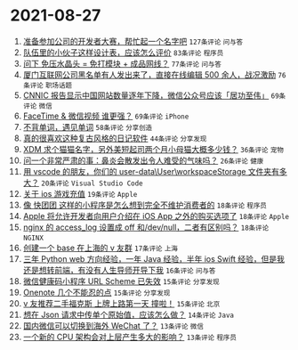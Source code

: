 # 2021-08-27

1. [准备参加公司的开发者大赛，帮忙起一个名字吧](https://www.v2ex.com/t/798281) `127条评论` `问与答`
1. [队伍里的小伙子这样设计表，应该怎么评价](https://www.v2ex.com/t/798305) `83条评论` `程序员`
1. [问下 免压水晶头 = 免打模块 + 成品网线？](https://www.v2ex.com/t/798266) `77条评论` `问与答`
1. [厦门互联网公司黑名单有人发出来了，直接在线编辑 500 余人，战况激励](https://www.v2ex.com/t/798356) `76条评论` `职场话题`
1. [CNNIC 报告显示中国网站数量逐年下降，微信公众号应该「居功至伟」](https://www.v2ex.com/t/798288) `69条评论` `微信`
1. [FaceTime & 微信视频 谁更强？](https://www.v2ex.com/t/798310) `69条评论` `iPhone`
1. [不背单词，遇见单词](https://www.v2ex.com/t/798373) `58条评论` `分享创造`
1. [真的很喜欢这种复古风格的日记软件](https://www.v2ex.com/t/798289) `44条评论` `分享发现`
1. [XDM 求个猫猫名字，另外美短起司两个月小母猫大概多少钱？](https://www.v2ex.com/t/798294) `36条评论` `宠物`
1. [问一个非常严肃的事：鼻炎会散发出令人难受的气味吗？](https://www.v2ex.com/t/798301) `26条评论` `健康`
1. [用 vscode 的朋友，你们的 user-data\User\workspaceStorage 文件夹有多大？](https://www.v2ex.com/t/798343) `20条评论` `Visual Studio Code`
1. [关于 ios 游戏充值](https://www.v2ex.com/t/798359) `19条评论` `Apple`
1. [像 快团团 这样的小程序是怎么想到完全不维护消费者的](https://www.v2ex.com/t/798340) `18条评论` `程序员`
1. [Apple 将允许开发者向用户介绍在 iOS App 之外的购买选项了](https://www.v2ex.com/t/798291) `18条评论` `Apple`
1. [nginx 的 access_log 设置成 off 和/dev/null，二者有区别吗？](https://www.v2ex.com/t/798261) `18条评论` `NGINX`
1. [创建一个 base 在上海的 v 友群](https://www.v2ex.com/t/798409) `17条评论` `上海`
1. [三年 Python web 方向经验，一年 Java 经验，半年 ios Swift 经验，但是我还是想转前端，有没有人生导师开导下我](https://www.v2ex.com/t/798341) `16条评论` `问与答`
1. [微信健康码小程序 URL Scheme 已失效](https://www.v2ex.com/t/798362) `15条评论` `分享发现`
1. [Onenote 几个不能忍的点](https://www.v2ex.com/t/798361) `15条评论` `分享发现`
1. [v 友推荐二手福克斯 上牌上路第一天 撞啦！](https://www.v2ex.com/t/798272) `15条评论` `北京`
1. [想在 Json 请求中传单个原始值，应该怎么做？](https://www.v2ex.com/t/798414) `14条评论` `Java`
1. [国内微信可以切换到海外 WeChat 了？](https://www.v2ex.com/t/798441) `13条评论` `微信`
1. [一个新的 CPU 架构会对上层产生多大的影响？](https://www.v2ex.com/t/798418) `13条评论` `程序员`

